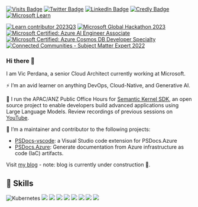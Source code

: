 [![Visits Badge](https://badges.pufler.dev/visits/vicperdana/vicperdana)](https://github.com/vicperdana)
[![Twitter Badge](https://img.shields.io/badge/Twitter-Profile-informational?style=flat&logo=twitter&logoColor=white&color=1CA2F1)](https://twitter.com/vperdana)
[![LinkedIn Badge](https://img.shields.io/badge/LinkedIn-Profile-informational?style=flat&logo=linkedin&logoColor=white&color=0D76A8)](https://www.linkedin.com/in/vperdana/)
[![Credly Badge](https://img.shields.io/badge/Credly-FF6B00?logo=credly&logoColor=fff&style=flat)](https://www.credly.com/users/vicky-perdana) 
[![Microsoft Learn](https://img.shields.io/badge/Microsoft_Learn-258ffa?style=flat&logo=microsoft&logoColor=white)](https://learn.microsoft.com/en-us/users/vicperdana/)
<!--START_SECTION:badges-->
[![Learn contributor 2023Q3](https://images.credly.com/size/110x110/images/33e4467a-afaa-4135-9d4a-565e18e27001/image.png)](http://www.credly.com/badges/d1d29f80-9330-46de-8694-39c7e18e22b1 "Learn contributor 2023Q3")
[![Microsoft Global Hackathon 2023](https://images.credly.com/size/110x110/images/690dd7e4-e88a-4e4e-8681-f3b9d1119b2e/image.png)](http://www.credly.com/badges/b8e699aa-f542-41be-b6d0-9110e45f71c4 "Microsoft Global Hackathon 2023")
[![Microsoft Certified: Azure AI Engineer Associate](https://images.credly.com/size/110x110/images/61f56aa4-16fd-403c-90bc-1d90dba1fa99/image.png)](http://www.credly.com/badges/dc0f451f-9816-40f8-b627-53976f3b4370 "Microsoft Certified: Azure AI Engineer Associate")
[![Microsoft Certified: Azure Cosmos DB Developer Specialty](https://images.credly.com/size/110x110/images/515fa1dc-ac4a-4f08-ac73-6fd9694124cb/image.png)](http://www.credly.com/badges/18c345cb-e08a-479d-b090-f38671b4c223 "Microsoft Certified: Azure Cosmos DB Developer Specialty")
[![Connected Communities - Subject Matter Expert 2022](https://images.credly.com/size/110x110/images/ed16b828-9f80-48c5-b05e-c1a6d08193eb/image.png)](http://www.credly.com/badges/d436599e-2a12-4c2b-b4e4-23b98ad3c8ca "Connected Communities - Subject Matter Expert 2022")
<!--END_SECTION:badges-->

### Hi there 👋
I am Vic Perdana, a senior Cloud Architect currently working at Microsoft. 

⚡ I’m an avid learner on anything DevOps, Cloud-Native, and Generative AI.  <br/>

:rocket: I run the APAC/ANZ Public Office Hours for [Semantic Kernel SDK](https://aka.ms/semantic-kernel), an open source project to enable developers build advanced applications using Large Language Models. Review recordings of previous sessions on [YouTube](https://aka.ms/sk/officehours/recordings).

🔭 I’m a maintainer and contributor to the following projects:
- [PSDocs-vscode](https://github.com/Microsoft/PSDocs-vscode): a Visual Studio code extension for PSDocs.Azure
- [PSDocs.Azure](https://github.com/Azure/PSDocs.Azure): Generate documentation from Azure infrastructure as code (IaC) artifacts.

Visit [my blog](https://blog.vicperdana.com) - note: blog is currently under construction 🚧.


## 💼 Skills

![Kubernetes](https://img.shields.io/badge/kubernetes-%23326ce5.svg?style=for-the-badge&logo=kubernetes&logoColor=white)
![](https://img.shields.io/badge/Code-CSharp-informational?style=for-the-badge&logo=c-sharp&logoColor=white&color=4AB197)
![](https://img.shields.io/badge/Code-.NET-informational?style=for-the-badge&logo=.net&logoColor=white&color=4AB197)
![](https://img.shields.io/badge/typescript-%23007ACC.svg?style=for-the-badge&logo=node.js&logoColor=white)
![](https://img.shields.io/badge/Markdown-000000?style=for-the-badge&logo=markdown&logoColor=white)
![](https://img.shields.io/badge/Shell_Script-121011?style=for-the-badge&logo=gnu-bash&logoColor=white)
![](https://img.shields.io/badge/Microsoft_Azure-0089D6?style=for-the-badge&logo=microsoft-azure&logoColor=white)
![](https://img.shields.io/badge/--019733?label=Vim&style=for-the-badge&logo=vim&logoColor=white)
![](https://img.shields.io/badge/--5391FE?label=PowerShell&style=for-the-badge&logo=powershell&logoColor=white)

